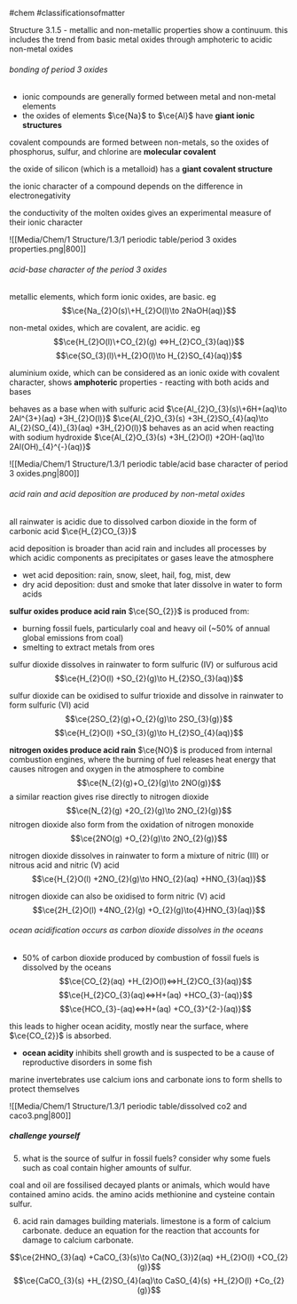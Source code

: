 #chem #classificationsofmatter

Structure 3.1.5 - metallic and non-metallic properties show a continuum. this includes the trend from basic metal oxides through amphoteric to acidic non-metal oxides

###### bonding of period 3 oxides
- ionic compounds are generally formed between metal and non-metal elements
- the oxides of elements $\ce{Na}$ to $\ce{Al}$ have **giant ionic structures**

covalent compounds are formed between non-metals, so the oxides of phosphorus, sulfur, and chlorine are **molecular covalent**

the oxide of silicon (which is a metalloid) has a **giant covalent structure**

the ionic character of a compound depends on the difference in electronegativity

the conductivity of the molten oxides gives an experimental measure of their ionic character

![[Media/Chem/1 Structure/1.3/1 periodic table/period 3 oxides properties.png|800]]

###### acid-base character of the period 3 oxides
metallic elements, which form ionic oxides, are basic. eg 
$$\ce{Na_{2}O(s)\+H_{2}O(l)\to 2NaOH(aq)}$$

non-metal oxides, which are covalent, are acidic. eg
$$\ce{H_{2}O(l)\+CO_{2}(g)
 <=>H_{2}CO_{3}(aq)}$$
 $$\ce{SO_{3}(l)\+H_{2}O(l)\to H_{2}SO_{4}(aq)}$$

aluminium oxide, which can be considered as an ionic oxide with covalent character, shows **amphoteric** properties - reacting with both acids and bases

behaves as a base when with sulfuric acid
$\ce{Al_{2}O_{3}(s)\+6H+(aq)\to 2Al^{3+}(aq) +3H_{2}O(l)}$
$\ce{Al_{2}O_{3}(s) +3H_{2}SO_{4}(aq)\to Al_{2}(SO_{4})_{3}(aq) +3H_{2}O(l)}$
behaves as an acid when reacting with sodium hydroxide
$\ce{Al_{2}O_{3}(s) +3H_{2}O(l) +2OH-(aq)\to 2Al(OH)_{4}^{-}(aq)}$

![[Media/Chem/1 Structure/1.3/1 periodic table/acid base character of period 3 oxides.png|800]]

###### acid rain and acid deposition are produced by non-metal oxides
all rainwater is acidic due to dissolved carbon dioxide in the form of carbonic acid $\ce{H_{2}CO_{3}}$

acid deposition is broader than acid rain and includes all processes by which acidic components as precipitates or gases leave the atmosphere
- wet acid deposition: rain, snow, sleet, hail, fog, mist, dew
- dry acid deposition: dust and smoke that later dissolve in water to form acids

**sulfur oxides produce acid rain**
$\ce{SO_{2}}$ is produced from:
- burning fossil fuels, particularly coal and heavy oil (~50% of annual global emissions from coal)
- smelting to extract metals from ores

sulfur dioxide dissolves in rainwater to form sulfuric (IV) or sulfurous acid
$$\ce{H_{2}O(l) +SO_{2}(g)\to H_{2}SO_{3}(aq)}$$

sulfur dioxide can be oxidised to sulfur trioxide and dissolve in rainwater to form sulfuric (VI) acid
$$\ce{2SO_{2}(g)+O_{2}(g)\to 2SO_{3}(g)}$$
$$\ce{H_{2}O(l) +SO_{3}(g)\to H_{2}SO_{4}(aq)}$$

**nitrogen oxides produce acid rain** 
$\ce{NO}$ is produced from internal combustion engines, where the burning of fuel releases heat energy that causes nitrogen and oxygen in the atmosphere to combine
$$\ce{N_{2}(g)+O_{2}(g)\to 2NO(g)}$$
a similar reaction gives rise directly to nitrogen dioxide
$$\ce{N_{2}(g) +2O_{2}(g)\to 2NO_{2}(g)}$$
nitrogen dioxide also form from the oxidation of nitrogen monoxide
$$\ce{2NO(g) +O_{2}(g)\to 2NO_{2}(g)}$$

nitrogen dioxide dissolves in rainwater to form a mixture of nitric (III) or nitrous acid and nitric (V) acid
$$\ce{H_{2}O(l) +2NO_{2}(g)\to HNO_{2}(aq) +HNO_{3}(aq)}$$

nitrogen dioxide can also be oxidised to form nitric (V) acid
$$\ce{2H_{2}O(l) +4NO_{2}(g) +O_{2}(g)\to{4}HNO_{3}(aq)}$$

###### ocean acidification occurs as carbon dioxide dissolves in the oceans
- 50% of carbon dioxide produced by combustion of fossil fuels is dissolved by the oceans
$$\ce{CO_{2}(aq) +H_{2}O(l)<=>H_{2}CO_{3}(aq)}$$
$$\ce{H_{2}CO_{3}(aq)<=>H+(aq) +HCO_{3}-(aq)}$$
$$\ce{HCO_{3}-(aq)<=>H+(aq) +CO_{3}^{2-}(aq)}$$

this leads to higher ocean acidity, mostly near the surface, where $\ce{CO_{2}}$ is absorbed.

- **ocean acidity** inhibits shell growth and is suspected to be a cause of reproductive disorders in some fish

marine invertebrates use calcium ions and carbonate ions to form shells to protect themselves

![[Media/Chem/1 Structure/1.3/1 periodic table/dissolved co2 and caco3.png|800]]

##### challenge yourself
5. what is the source of sulfur in fossil fuels? consider why some fuels such as coal contain higher amounts of sulfur.

coal and oil are fossilised decayed plants or animals, which would have contained amino acids. the amino acids methionine and cysteine contain sulfur. 

6. acid rain damages building materials. limestone is a form of calcium carbonate. deduce an equation for the reaction that accounts for damage to calcium carbonate.

$$\ce{2HNO_{3}(aq) +CaCO_{3}(s)\to Ca(NO_{3})2(aq) +H_{2}O(l) +CO_{2}(g)}$$
$$\ce{CaCO_{3}(s) +H_{2}SO_{4}(aq)\to CaSO_{4}(s) +H_{2}O(l) +Co_{2}(g)}$$
